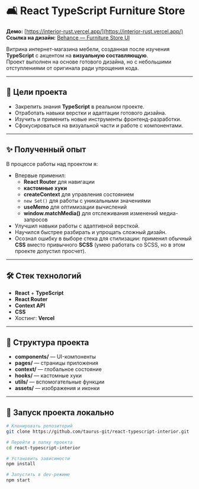 # 🛋️ React TypeScript Furniture Store

**Демо:** [https://interior-rust.vercel.app/](https://interior-rust.vercel.app/)  
**Ссылка на дизайн:** [Behance — Furniture Store UI](https://www.behance.net/gallery/177117851/Furniture-Store-Ecommerce-Website-Landing-Page-UI)

Витрина интернет-магазина мебели, созданная после изучения **TypeScript** с акцентом на **визуальную составляющую**.  
Проект выполнен на основе готового дизайна, но с небольшими отступлениями от оригинала ради упрощения кода.

---

## 🎯 Цели проекта

- Закрепить знания **TypeScript** в реальном проекте.
- Отработать навыки верстки и адаптации готового дизайна.
- Изучить и применить новые инструменты фронтенд-разработки.
- Сфокусироваться на визуальной части и работе с компонентами.

---

## ✨ Полученный опыт

В процессе работы над проектом я:

- Впервые применил:
    - **React Router** для навигации
    - **кастомные хуки**
    - **createContext** для управления состоянием
    - `new Set()` для работы с уникальными значениями
    - **useMemo** для оптимизации вычислений
    - **window.matchMedia()** для отслеживания изменений медиа-запросов
- Улучшил навыки работы с адаптивной версткой.
- Научился быстрее разбирать и упрощать сложный дизайн.
- Осознал ошибку в выборе стека для стилизации: применил обычный **CSS** вместо привычного **SCSS** (умею работать со SCSS, но в этом проекте допустил просчет).

---

## 🛠️ Стек технологий

- **React** + **TypeScript**
- **React Router**
- **Context API**
- **CSS**
- Хостинг: **Vercel**

---

## 📂 Структура проекта

- **components/** — UI-компоненты
- **pages/** — страницы приложения
- **context/** — глобальное состояние
- **hooks/** — кастомные хуки
- **utils/** — вспомогательные функции
- **assets/** — изображения и иконки

---

## 🚀 Запуск проекта локально

```bash
# Клонировать репозиторий
git clone https://github.com/taurus-git/react-typescript-interior.git

# Перейти в папку проекта
cd react-typescript-interior

# Установить зависимости
npm install

# Запустить в dev-режиме
npm start
